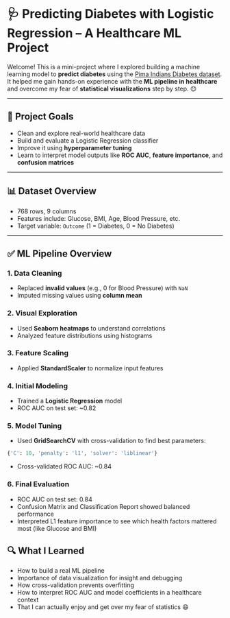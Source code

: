 # 🩺 Predicting Diabetes with Logistic Regression – A Healthcare ML Project

Welcome! This is a mini-project where I explored building a machine learning model to **predict diabetes** using the [Pima Indians Diabetes dataset](https://www.kaggle.com/datasets/uciml/pima-indians-diabetes-database).  
It helped me gain hands-on experience with the **ML pipeline in healthcare** and overcome my fear of **statistical visualizations** step by step. 😊

---

## 📌 Project Goals

- Clean and explore real-world healthcare data
- Build and evaluate a Logistic Regression classifier
- Improve it using **hyperparameter tuning**
- Learn to interpret model outputs like **ROC AUC**, **feature importance**, and **confusion matrices**

---

## 📊 Dataset Overview

- 768 rows, 9 columns
- Features include: Glucose, BMI, Age, Blood Pressure, etc.
- Target variable: `Outcome` (1 = Diabetes, 0 = No Diabetes)

---

## ✅ ML Pipeline Overview

### 1. Data Cleaning

- Replaced **invalid values** (e.g., 0 for Blood Pressure) with `NaN`
- Imputed missing values using **column mean**

### 2. Visual Exploration

- Used **Seaborn heatmaps** to understand correlations
- Analyzed feature distributions using histograms

### 3. Feature Scaling

- Applied **StandardScaler** to normalize input features

### 4. Initial Modeling

- Trained a **Logistic Regression** model
- ROC AUC on test set: ~0.82

### 5. Model Tuning

- Used **GridSearchCV** with cross-validation to find best parameters:

```python
{'C': 10, 'penalty': 'l1', 'solver': 'liblinear'}
```
- Cross-validated ROC AUC: ~0.84

### 6. Final Evaluation

- ROC AUC on test set: 0.84
- Confusion Matrix and Classification Report showed balanced performance
- Interpreted L1 feature importance to see which health factors mattered most (like Glucose and BMI)

## 🔍 What I Learned

- How to build a real ML pipeline
- Importance of data visualization for insight and debugging
- How cross-validation prevents overfitting
- How to interpret ROC AUC and model coefficients in a healthcare context
- That I can actually enjoy and get over my fear of statistics 😄
